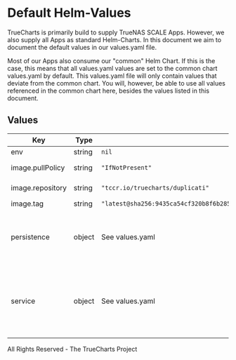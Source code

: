 # Default Helm-Values

TrueCharts is primarily build to supply TrueNAS SCALE Apps.
However, we also supply all Apps as standard Helm-Charts. In this document we aim to document the default values in our values.yaml file.

Most of our Apps also consume our "common" Helm Chart.
If this is the case, this means that all values.yaml values are set to the common chart values.yaml by default. This values.yaml file will only contain values that deviate from the common chart.
You will, however, be able to use all values referenced in the common chart here, besides the values listed in this document.

## Values

| Key | Type | Default | Description |
|-----|------|---------|-------------|
| env | string | `nil` |  |
| image.pullPolicy | string | `"IfNotPresent"` | image pull policy |
| image.repository | string | `"tccr.io/truecharts/duplicati"` | image repository |
| image.tag | string | `"latest@sha256:9435ca54cf320b8f6b285e4bb6b304e285e828a2b97f29f3037ac604924d99a0"` | image tag |
| persistence | object | See values.yaml | Configure persistence settings for the chart under this key. |
| service | object | See values.yaml | Set the container timezone -- Configures service settings for the chart. |

All Rights Reserved - The TrueCharts Project
